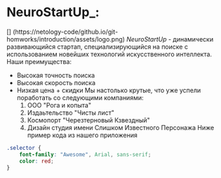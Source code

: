 # NeuroStartUp_:
[] (https://netology-code/github.io/git-homworks/introduction/assets/logo.png)
*NeuroStartUp* - динамически развивающийся стартап, специализирующийся на поиске с использованием новейших технологий искусственного интеллекта.
Наши преимущества:
* Высокая точность поиска
* Высокая скорость поиска
* Низкая цена + скидки
Мы настолько крутые, что уже успели поработать со следующими компаниями:
  1. ООО "Рога и копыта"
  2. Издаьтельство "Чисты лист"
  3. Космопорт "Черезтерновый Кзвездный"
  4. Дизайн студия имени Слишком Известного Персонажа
Ниже пример кода из нашего приложения
```css
.selector {
    font-family: "Awesome", Arial, sans-serif;
    color: red;
}
```
